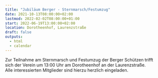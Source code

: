 ```yaml
---
title: "Jubiläum Berger - Sternmarsch/Festumzug"
date: 2021-10-13T08:00:00+02:00
lastmod: 2022-02-02T08:00:00+01:00
start: 2022-06-19T13:00:00+02:00
location: Dorotheenhof, Laurenzstraße
draft: false
outputs:
  - html
  - calendar
---
```

Zur Teilnahme am Sternmarsch und Festumzug der Berger Schützen 
trifft sich der Verein um 13:00 Uhr am Dorotheenhof an der Laurenzstraße.  
Alle interessierten Mitglieder sind hierzu herzlich eingeladen.
